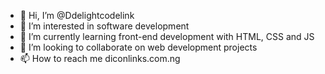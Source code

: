 - 👋 Hi, I’m @Ddelightcodelink
- 👀 I’m interested in software development
- 🌱 I’m currently learning front-end development with HTML, CSS and JS
- 💞️ I’m looking to collaborate on web development projects
- 📫 How to reach me diconlinks.com.ng

<!---
Ddelightcodelink/Ddelightcodelink is a ✨ special ✨ repository because its `README.md` (this file) appears on your GitHub profile.
You can click the Preview link to take a look at your changes.
--->
